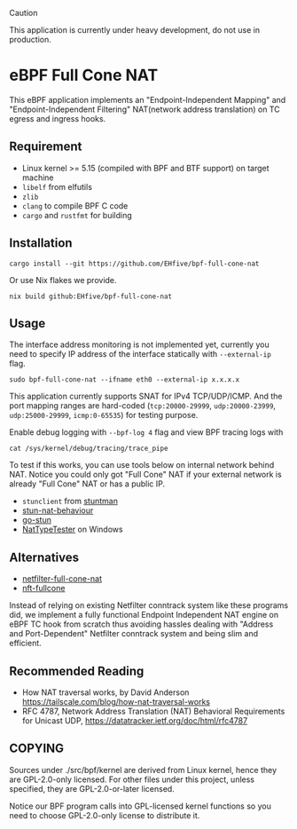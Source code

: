 > [!CAUTION]
> This application is currently under heavy development, do not use in production.

# eBPF Full Cone NAT

This eBPF application implements an "Endpoint-Independent Mapping" and "Endpoint-Independent Filtering" NAT(network address translation) on TC egress and ingress hooks.

## Requirement

-   Linux kernel >= 5.15 (compiled with BPF and BTF support) on target machine
-   `libelf` from elfutils
-   `zlib`
-   `clang` to compile BPF C code
-   `cargo` and `rustfmt` for building

## Installation

```shell
cargo install --git https://github.com/EHfive/bpf-full-cone-nat
```

Or use Nix flakes we provide.

```shell
nix build github:EHfive/bpf-full-cone-nat
```

## Usage

The interface address monitoring is not implemented yet, currently you need to specify IP address of the interface statically with `--external-ip` flag.

```shell
sudo bpf-full-cone-nat --ifname eth0 --external-ip x.x.x.x
```

This application currently supports SNAT for IPv4 TCP/UDP/ICMP. And the port mapping ranges are hard-coded (`tcp:20000-29999`, `udp:20000-23999`, `udp:25000-29999`, `icmp:0-65535`) for testing purpose.

Enable debug logging with `--bpf-log 4` flag and view BPF tracing logs with

```shell
cat /sys/kernel/debug/tracing/trace_pipe
```

To test if this works, you can use tools below on internal network behind NAT. Notice you could only got "Full Cone" NAT if your external network is already "Full Cone" NAT or has a public IP.

-   `stunclient` from [stuntman](https://github.com/jselbie/stunserver)
-   [stun-nat-behaviour](https://github.com/pion/stun/tree/master/cmd/stun-nat-behaviour)
-   [go-stun](https://github.com/ccding/go-stun)
-   [NatTypeTester](https://github.com/HMBSbige/NatTypeTester) on Windows

## Alternatives

-   [netfilter-full-cone-nat](https://github.com/Chion82/netfilter-full-cone-nat)
-   [nft-fullcone](https://github.com/fullcone-nat-nftables)

Instead of relying on existing Netfilter conntrack system like these programs did, we implement a fully functional Endpoint Independent NAT engine on eBPF TC hook from scratch thus avoiding hassles dealing with "Address and Port-Dependent" Netfilter conntrack system and being slim and efficient.

## Recommended Reading

-   How NAT traversal works, by David Anderson <https://tailscale.com/blog/how-nat-traversal-works>
-   RFC 4787, Network Address Translation (NAT) Behavioral Requirements for Unicast UDP, <https://datatracker.ietf.org/doc/html/rfc4787>

## COPYING

Sources under ./src/bpf/kernel are derived from Linux kernel, hence they are GPL-2.0-only licensed.
For other files under this project, unless specified, they are GPL-2.0-or-later licensed.

Notice our BPF program calls into GPL-licensed kernel functions so you need to choose GPL-2.0-only license to distribute it.
